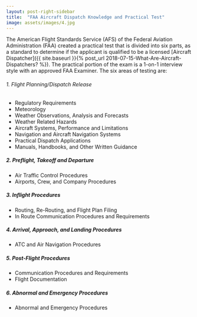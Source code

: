 ```yaml
---
layout: post-right-sidebar
title:  "FAA Aircraft Dispatch Knowledge and Practical Test"
image: assets/images/4.jpg
---
```







The American Flight Standards Service (AFS) of the Federal Aviation Administration (FAA) created a practical test that is divided into six parts, as a standard to determine if the applicant is qualified to be a licensed [Aircraft Dispatcher]({{ site.baseurl }}{% post_url 2018-07-15-What-Are-Aircraft-Dispatchers? %}). The practical portion of the exam is a 1-on-1 interview style with an approved FAA Examiner. The six areas of testing are:

###### 1. Flight Planning/Dispatch Release
+ Regulatory Requirements
+ Meteorology
+ Weather Observations, Analysis and Forecasts
+ Weather Related Hazards
+ Aircraft Systems, Performance and Limitations
+ Navigation and Aircraft Navigation Systems
+ Practical Dispatch Applications
+ Manuals, Handbooks, and Other Written Guidance

##### 2. Preflight, Takeoff and Departure
+ Air Traffic Control Procedures
+ Airports, Crew, and Company Procedures

##### 3. Inflight Procedures
+ Routing, Re-Routing, and Flight Plan Filing
+ In Route Communication Procedures and Requirements

##### 4. Arrival, Approach, and Landing Procedures
+ ATC and Air Navigation Procedures

##### 5. Post-Flight Procedures
+ Communication Procedures and Requirements
+ Flight Documentation

##### 6. Abnormal and Emergency Procedures
+ Abnormal and Emergency Procedures
